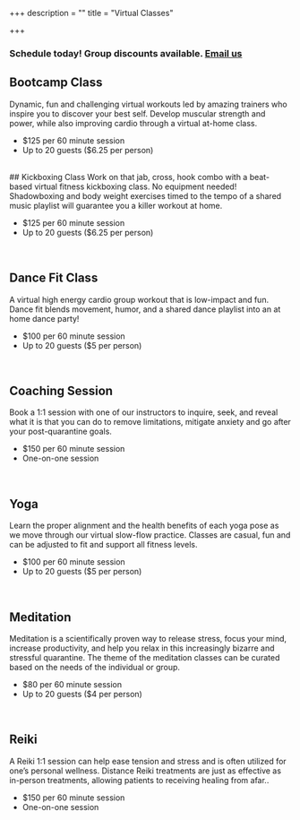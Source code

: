 +++
description = ""
title = "Virtual Classes"

+++

<section id="cta">
  <h3>Schedule today! Group discounts available. <a href="mailto:info@swiftfitevents.com?subject=virtual class" class="button">Email us</a></h3>
</section>

## Bootcamp Class
Dynamic, fun and challenging virtual workouts led by amazing trainers who inspire you to discover your best self. Develop muscular strength and power, while also improving cardio through a virtual at-home class.

- $125 per 60 minute session
- Up to 20 guests ($6.25 per person)

<br>
## Kickboxing Class
Work on that jab, cross, hook combo with a beat-based virtual fitness kickboxing class. No equipment needed! Shadowboxing and body weight exercises timed to the tempo of a shared music playlist will guarantee you a killer workout at home.

- $125 per 60 minute session
- Up to 20 guests ($6.25 per person)

<br>

## Dance Fit Class
A virtual high energy cardio group workout that is low-impact and fun. Dance fit blends movement, humor, and a shared dance playlist into an at home dance party!

- $100 per 60 minute session
- Up to 20 guests ($5 per person)

<br>

## Coaching Session
Book a 1:1 session with one of our instructors to inquire, seek, and reveal what it is that you can do to remove limitations, mitigate anxiety and go after your post-quarantine goals.

- $150 per 60 minute session
- One-on-one session

<br>

## Yoga
Learn the proper alignment and the health benefits of each yoga pose as we move through our virtual slow-flow practice. Classes are casual, fun and can be adjusted to fit and support all fitness levels.

- $100 per 60 minute session
- Up to 20 guests ($5 per person)

<br>

## Meditation
Meditation is a scientifically proven way to release stress, focus your mind, increase productivity, and help you relax in this increasingly bizarre and stressful quarantine. The theme of the meditation classes can be curated based on the needs of the individual or group.

- $80 per 60 minute session
- Up to 20 guests ($4 per person)

<br>

## Reiki
A Reiki 1:1 session can help ease tension and stress and is often utilized for one’s personal wellness. Distance Reiki treatments are just as effective as in-person treatments, allowing patients to receiving healing from afar..

- $150 per 60 minute session
- One-on-one session
